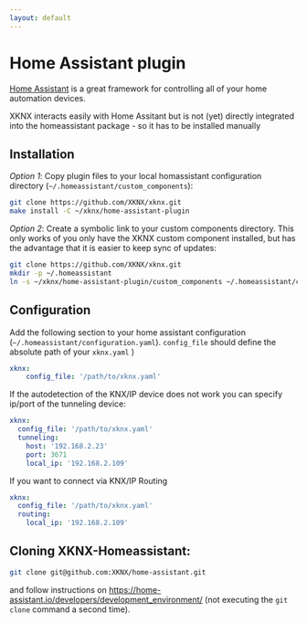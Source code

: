 ```yaml
---
layout: default
---
```


# [](#header-1)Home Assistant plugin

[Home Assistant](https://home-assistant.io/) is a great framework for controlling all of your home automation devices.

XKNX interacts easily with Home Assitant but is not (yet) directly integrated into the homeassistant package - so it has to be installed manually


## [](#header-2)Installation

*Option 1*: Copy plugin files to your local homassistant configuration directory (`~/.homeassistant/custom_components`):

```bash
git clone https://github.com/XKNX/xknx.git
make install -C ~/xknx/home-assistant-plugin
```

*Option 2*: Create a symbolic link to your custom components directory. This only works of you only have the XKNX custom component installed, but has the advantage that it is easier to keep sync of updates:

```bash
git clone https://github.com/XKNX/xknx.git
mkdir -p ~/.homeassistant
ln -s ~/xknx/home-assistant-plugin/custom_components ~/.homeassistant/custom_components
```

## [](#header-2)Configuration

Add the following section to your home assistant configuration (`~/.homeassistant/configuration.yaml`).  `config_file` should define the absolute path of your `xknx.yaml` )

```yaml
xknx:
    config_file: '/path/to/xknx.yaml'
```

If the autodetection of the KNX/IP device does not work you can specify ip/port of the tunneling device:

```yaml
xknx:
  config_file: '/path/to/xknx.yaml'
  tunneling:
    host: '192.168.2.23'
    port: 3671
    local_ip: '192.168.2.109'
```

If you want to connect via KNX/IP Routing

```yaml
xknx:
  config_file: '/path/to/xknx.yaml'
  routing:
    local_ip: '192.168.2.109'
```

## [](#header-2)Cloning XKNX-Homeassistant:

```bash
git clone git@github.com:XKNX/home-assistant.git
```

and follow instructions on https://home-assistant.io/developers/development_environment/ (not executing the `git clone` command a second time).
